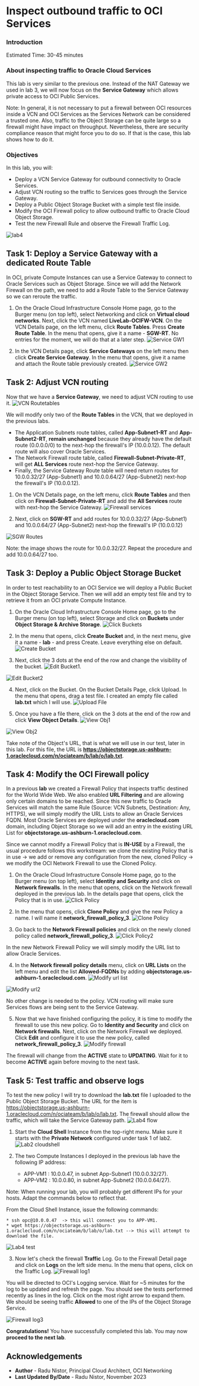# Inspect outbound traffic to OCI Services

### Introduction

Estimated Time: 30-45 minutes

### About inspecting traffic to Oracle Cloud Services

This lab is very similar to the previous one. Instead of the NAT Gateway we used in lab 3, we will now focus on the **Service Gateway** which allows private access to OCI Public Services. 

Note: In general, it is not necessary to put a firewall between OCI resources inside a VCN and OCI Services as the Services Network can be considered a trusted one. Also, traffic to the Object Storage can be quite large so a firewall might have impact on throughput. Nevertheless, there are security compliance reason that might force you to do so. If that is the case, this lab shows how to do it.

### Objectives

In this lab, you will:

* Deploy a VCN Service Gateway for outbound connectivity to Oracle Services.
* Adjust VCN routing so the traffic to Services goes through the Service Gateway.
* Deploy a Public Object Storage Bucket with a simple test file inside.
* Modify the OCI Firewall policy to allow outbound traffic to Oracle Cloud Object Storage.
* Test the new Firewall Rule and observe the Firewall Traffic Log. 

![lab4](images/lab4.png)

## Task 1: Deploy a Service Gateway with a dedicated Route Table

  In OCI, private Compute Instances can use a Service Gateway to connect to Oracle Services such as Object Storage. Since we will add the Network Firewall on the path, we need to add a Route Table to the Service Gateway so we can reroute the traffic. 

1. On the Oracle Cloud Infrastructure Console Home page, go to the Burger menu (on top left), select Networking and click on **Virtual cloud networks**. Next, click the VCN named **LiveLab-OCIFW-VCN**. On the VCN Details page, on the left menu, click **Route Tables**. Press **Create Route Table**. In the menu that opens, give it a name - **SGW-RT**. No entries for the moment, we will do that at a later step.
  ![Service GW1](images/sgw1.png)
 
2. In the VCN Details page, click **Service Gateways** on the left menu then click **Create Service Gateway**. In the menu that opens, give it a name and attach the Route table previously created. 
  ![Service GW2](images/sgw2.png)

## Task 2: Adjust VCN routing

  Now that we have a **Service Gateway**, we need to adjust VCN routing to use it. 
  ![VCN Routetables](images/vcnrt.png)

  We will modify only two of the **Route Tables** in the VCN, that we deployed in the previous labs.

  * The Application Subnets route tables, called **App-Subnet1-RT** and **App-Subnet2-RT**, **remain unchanged** because they already have the default route (0.0.0.0/0) to the next-hop the firewall's IP (10.0.0.12). The default route will also cover Oracle Services.
  * The Network Firewall route table, called **Firewall-Subnet-Private-RT**, will get **ALL Services** route next-hop the Service Gateway.
  * Finally, the Service Gateway Route table will need return routes for 10.0.0.32/27 (App-Subnet1) and 10.0.0.64/27 (App-Subnet2) next-hop the firewall's IP (10.0.0.12).

1. On the VCN Details page, on the left menu, click **Route Tables** and then click on **Firewall-Subnet-Private-RT** and add the **All Services** route with next-hop the Service Gateway.
  ![Firewall services](images/fwservrt.png)

2. Next, click on **SGW-RT** and add routes for 10.0.0.32/27 (App-Subnet1) and 10.0.0.64/27 (App-Subnet2) next-hop the firewall's IP (10.0.0.12)

  ![SGW Routes](images/sgwroutes.png)

  Note: the image shows the route for 10.0.0.32/27. Repeat the procedure and add 10.0.0.64/27 too.

## Task 3: Deploy a Public Object Storage Bucket
  In order to test reachability to an OCI Service we will deploy a Public Bucket in the Object Storage Service. Then we will add an empty test file and try to retrieve it from an OCI private Compute Instance.

1. On the Oracle Cloud Infrastructure Console Home page, go to the Burger menu (on top left), select Storage and click on **Buckets** under **Object Storage & Archive Storage**.
  ![Click Buckets](images/clickbuckets.png)

2. In the menu that opens, click **Create Bucket** and, in the next menu, give it a name - **lab** - and press Create. Leave everything else on default.
  ![Create Bucket](images/createbucket.png)

3. Next, click the 3 dots at the end of the row and change the visibility of the bucket.
  ![Edit Bucket1](images/editbucket1.png).

  ![Edit Bucket2](images/editbucket2.png)

4. Next, click on the Bucket. On the Bucket Details Page, click Upload. In the menu that opens, drag a test file. I created an empty file called **lab.txt** which I will use.
  ![Upload File](images/uploadfile.png)

5. Once you have a file there, click on the 3 dots at the end of the row and click **View Object Details**.
  ![View Obj1](images/viewobj1.png)

  ![View Obj2](images/viewobj2.png)

  Take note of the Object's URL, that is what we will use in our test, later in this lab. For this file, the URL is **https://objectstorage.us-ashburn-1.oraclecloud.com/n/ociateam/b/lab/o/lab.txt**.

## Task 4: Modify the OCI Firewall policy

  In a previous **lab** we created a Firewall Policy that inspects traffic destined for the World Wide Web. We also enabled **URL Filtering** and are allowing only certain domains to be reached. Since this new traffic to Oracle Services will match the same Rule (Source: VCN Subnets, Destination: Any, HTTPS), we will simply modify the URL Lists to allow an Oracle Services FQDN. Most Oracle Services are deployed under the **oraclecloud.com** domain, including Object Storage so we will add an entry in the existing URL List for **objectstorage.us-ashburn-1.oraclecloud.com**.

  Since we cannot modify a Firewall Policy that is **IN-USE** by a Firewall, the usual procedure follows this workstream: we clone the existing Policy that is in use -> we add or remove any configuration from the new, cloned Policy -> we modify the OCI Network Firewall to use the Cloned Policy. 

1. On the Oracle Cloud Infrastructure Console Home page, go to the Burger menu (on top left), select **Identity and Security** and click on **Network firewalls**. In the menu that opens, click on the Network firewall deployed in the previous lab. In the details page that opens, click the Policy that is in use.
  ![Click Policy](images/clickpolicy.png)

2. In the menu that opens, click **Clone Policy** and give the new Policy a name. I will name it **network_firewall_policy_3**.
  ![Clone Policy](images/clonepolicy.png)

3. Go back to the **Network Firewall policies** and click on the newly cloned policy called **network_firewall_policy_3**.
  ![Click Policy2](images/clickpolicy2.png)

  In the new Network Firewall Policy we will simply modify the URL list to allow Oracle Services.

4. In the **Network firewall policy details** menu, click on **URL Lists** on the left menu and edit the list **Allowed-FQDNs** by adding **objectstorage.us-ashburn-1.oraclecloud.com**.
  ![Modify url list](images/modifyurl1.png)

  ![Modify url2](images/modifyurl2.png)

  No other change is needed to the policy. VCN routing will make sure Services flows are being sent to the Service Gateway.

5. Now that we have finished configuring the policy, it is time to modify the firewall to use this new policy. Go to **Identity and Security** and click on **Network firewalls**. Next, click on the Network Firewall we deployed. Click **Edit** and configure it to use the new policy, called **network_firewall_policy_3**.
  ![Modify firewall](images/modifyfw.png)  

  The firewall will change from the **ACTIVE** state to **UPDATING**. Wait for it to become **ACTIVE** again before moving to the next task.

## Task 5: Test traffic and observe logs

  To test the new policy I will try to download the **lab.txt** file I uploaded to the Public Object Storage Bucket. The URL for the item is https://objectstorage.us-ashburn-1.oraclecloud.com/n/ociateam/b/lab/o/lab.txt. The firewall should allow the traffic, which will take the Service Gateway path. 
  ![Lab4 flow](images/lab4flow.png)

1. Start the **Cloud Shell** Instance from the top-right menu. Make sure it starts with the **Private Network** configured under task 1 of lab2.
  ![Lab2 cloudshell](images/lab2cs.png)

2. The two Compute Instances I deployed in the previous lab have the following IP address:

    * APP-VM1 : 10.0.0.47, in subnet App-Subnet1 (10.0.0.32/27).
    * APP-VM2 : 10.0.0.80, in subnet App-Subnet2 (10.0.0.64/27).

  Note: When running your lab, you will probably get different IPs for your hosts. Adapt the commands below to reflect that. 

  From the Cloud Shell Instance, issue the following commands:

    * ssh opc@10.0.0.47  -> this will connect you to APP-VM1.
    * wget https://objectstorage.us-ashburn-1.oraclecloud.com/n/ociateam/b/lab/o/lab.txt --> this will attempt to download the file.

  ![Lab4 test](images/lab4test.png)

3. Now let's check the firewall **Traffic** Log. Go to the Firewall Detail page and click on **Logs** on the left side menu. In the menu that opens, click on the Traffic Log.
  ![Firewall log1](images/lab2fwlog1.png)

  You will be directed to OCI's Logging service. Wait for ~5 minutes for the log to be updated and refresh the page. You should see the tests performed recently as lines in the log. Click on the most right arrow to expand them.
  We should be seeing traffic **Allowed** to one of the IPs of the Object Storage Service.
  
  ![Firewall log3](images/lab4fwlogallow.png)

 
**Congratulations!** You have successfully completed this lab. You may now **proceed to the next lab**.

## Acknowledgements

* **Author** - Radu Nistor, Principal Cloud Architect, OCI Networking
* **Last Updated By/Date** - Radu Nistor, November 2023
